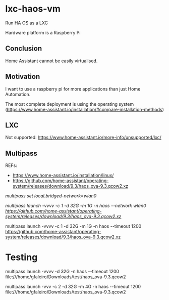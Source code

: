 # lxc-haos-vm

Run HA OS as a LXC

Hardware platform is a Raspberry Pi

## Conclusion

Home Assistant cannot be easily virtualised.

## Motivation

I want to use a raspberry pi for more applications than just Home Automation.

The most complete deployment is using the operating system (https://www.home-assistant.io/installation/#compare-installation-methods)

## LXC

Not supported: https://www.home-assistant.io/more-info/unsupported/lxc/

## Multipass

REFs:
- https://www.home-assistant.io/installation/linux/
- https://github.com/home-assistant/operating-system/releases/download/9.3/haos_ova-9.3.qcow2.xz

*multipass set local.bridged-network=wlan0*

*multipass launch -vvvv -c 1 -d 32G -m 1G -n haos --network wlan0 https://github.com/home-assistant/operating-system/releases/download/9.3/haos_ova-9.3.qcow2.xz*

multipass launch -vvvv -c 1 -d 32G -m 1G -n haos --timeout 1200 https://github.com/home-assistant/operating-system/releases/download/9.3/haos_ova-9.3.qcow2.xz


# Testing
multipass launch -vvvv -d 32G -n haos --timeout 1200 file:///home/gfaleiro/Downloads/test/haos_ova-9.3.qcow2


multipass launch -vvv -c 2 -d 32G -m 4G -n haos --timeout 1200 file:///home/gfaleiro/Downloads/test/haos_ova-9.3.qcow2

